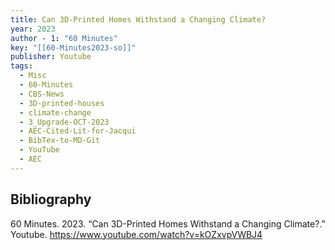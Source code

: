 ```yaml
---
title: Can 3D-Printed Homes Withstand a Changing Climate?
year: 2023
author - 1: "60 Minutes"
key: "[[60-Minutes2023-so]]"
publisher: Youtube
tags:
  - Misc
  - 60-Minutes
  - CBS-News
  - 3D-printed-houses
  - climate-change
  - 3_Upgrade-OCT-2023
  - AEC-Cited-Lit-for-Jacqui
  - BibTex-to-MD-Git
  - YouTube
  - AEC
---
```


## Bibliography
60 Minutes. 2023. “Can 3D-Printed Homes Withstand a Changing Climate?.” Youtube. https://www.youtube.com/watch?v=kOZxvpVWBJ4